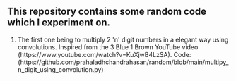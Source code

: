 ## This repository contains some random code which I experiment on.
<ol>
<li>The first one being to multiply 2 'n' digit numbers in a elegant way using convolutions. Inspired from the 3 Blue 1 Brown YouTube video (https://www.youtube.com/watch?v=KuXjwB4LzSA). Code: (https://github.com/prahaladhchandrahasan/random/blob/main/multipy_n_digit_using_convolution.py)</li>
</ol>
